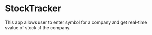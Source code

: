 # StockTracker
This app allows user to enter symbol for a company and get real-time svalue of stock of the company.
